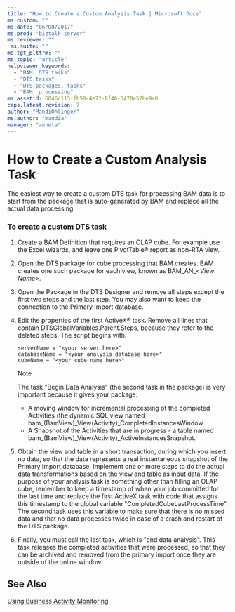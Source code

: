 ```yaml
---
title: "How to Create a Custom Analysis Task | Microsoft Docs"
ms.custom: ""
ms.date: "06/08/2017"
ms.prod: "biztalk-server"
ms.reviewer: ""
 ms.suite: ""
ms.tgt_pltfrm: ""
ms.topic: "article"
helpviewer_keywords: 
  - "BAM, DTS tasks"
  - "DTS tasks"
  - "DTS packages, tasks"
  - "BAM, processing"
ms.assetid: 6046c113-fb58-4e72-8f48-5470e52be9a8
caps.latest.revision: 7
author: "MandiOhlinger"
ms.author: "mandia"
manager: "anneta"
---
```

# How to Create a Custom Analysis Task
The easiest way to create a custom DTS task for processing BAM data is to start from the package that is auto-generated by BAM and replace all the actual data processing.  
  
### To create a custom DTS task  
  
1.  Create a BAM Definition that requires an OLAP cube. For example use the Excel wizards, and leave one PivotTable® report as non-RTA view.  
  
2.  Open the DTS package for cube processing that BAM creates. BAM creates one such package for each view, known as BAM_AN_\<*View Name*>.  
  
3.  Open the Package in the DTS Designer and remove all steps except the first two steps and the last step. You may also want to keep the connection to the Primary Import database.  
  
4.  Edit the properties of the first ActiveX® task. Remove all lines that contain DTSGlobalVariables.Parent.Steps, because they refer to the deleted steps. The script begins with:  
  
    ```  
    serverName = "<your server here>"   
    databaseName = "<your analysis database here>"  
    cubeName = "<your cube name here>"  
    ```  
  
    > [!NOTE]
    >  The task "Begin Data Analysis" (the second task in the package) is very important because it gives your package:  
    >   
    >  -   A moving window for incremental processing of the completed Activities (the dynamic SQL view named  bam_(BamView)_View(Activity)_CompletedInstancesWindow  
    > -   A Snapshot of the Activities that are in progress - a table named  bam\_(BamView)_View(Activity)_ActiveInstancesSnapshot.  
  
5.  Obtain the view and table in a short transaction, during which you insert no data, so that the data represents a real instantaneous snapshot of the Primary Import database. Implement one or more steps to do the actual data transformations based on the view and table as input data. If the purpose of your analysis task is something other than filling an OLAP cube, remember to keep a timestamp of when your job committed for the last time and replace the first ActiveX task with code that assigns this timestamp to the global variable "CompletedCubeLastProcessTime". The second task uses this variable to make sure that there is no missed data and that no data processes twice in case of a crash and restart of the DTS package.  
  
6.  Finally, you must call the last task, which is "end data analysis". This task releases the completed activities that were processed, so that they can be archived and removed from the primary import once they are outside of the online window.  
  
## See Also  
 [Using Business Activity Monitoring](../core/using-business-activity-monitoring.md)